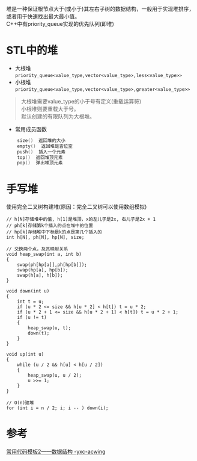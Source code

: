 堆是一种保证根节点大于(或小于)其左右子树的数据结构，一般用于实现堆排序，或者用于快速找出最大最小值。  
C++中有priority_queue实现的优先队列(即堆)  
# STL中的堆
- 大根堆  
`priority_queue<value_type,vector<value_type>,less<value_type>>`
- 小根堆  
`priority_queue<value_type,vector<value_type>,greater<value_type>>`  
> 大根堆需要value_type的小于号有定义(重载运算符)  
小根堆则要重载大于号。  
默认创建的有限队列为大根堆。 

- 常用成员函数
```cpp
    size()  返回堆的大小
    empty()  返回堆是否位空
    push()  插入一个元素
    top()  返回堆顶元素
    pop()  弹出堆顶元素
```

# 手写堆
使用完全二叉树构建堆(原因：完全二叉树可以使用数组模拟)
```
// h[N]存储堆中的值, h[1]是堆顶，x的左儿子是2x, 右儿子是2x + 1
// ph[k]存储第k个插入的点在堆中的位置
// hp[k]存储堆中下标是k的点是第几个插入的
int h[N], ph[N], hp[N], size;

// 交换两个点，及其映射关系
void heap_swap(int a, int b)
{
    swap(ph[hp[a]],ph[hp[b]]);
    swap(hp[a], hp[b]);
    swap(h[a], h[b]);
}

void down(int u)
{
    int t = u;
    if (u * 2 <= size && h[u * 2] < h[t]) t = u * 2;
    if (u * 2 + 1 <= size && h[u * 2 + 1] < h[t]) t = u * 2 + 1;
    if (u != t)
    {
        heap_swap(u, t);
        down(t);
    }
}

void up(int u)
{
    while (u / 2 && h[u] < h[u / 2])
    {
        heap_swap(u, u / 2);
        u >>= 1;
    }
}

// O(n)建堆
for (int i = n / 2; i; i -- ) down(i);
```

# 参考
[常用代码模板2——数据结构
-yxc-acwing](https://www.acwing.com/blog/content/404/)